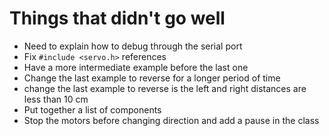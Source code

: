 # Things that didn't go well
* Need to explain how to debug through the serial port
* Fix `#include <servo.h>` references
* Have a more intermediate example before the last one
* Change the last example to reverse for a longer period of time
* change the last example to reverse is the left and right distances are less
  than 10 cm
* Put together a list of components
* Stop the motors before changing direction and add a pause in the class

